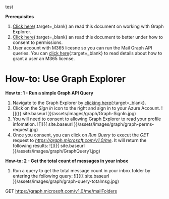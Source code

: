 test

**Prerequisites**
1. [Click here](https://learn.microsoft.com/en-us/graph/graph-explorer/graph-explorer-features){:target=_blank} an read this document on working with Graph Explorer.
2. [Click here](){:target=_blank} an read this document to better under how to consent to permissions.
3. User account with M365 licesne so you can run the Mail Graph API queries.  You can [click here](https://learn.microsoft.com/en-us/microsoft-365/admin/manage/assign-licenses-to-users?view=o365-worldwide){:target=_blank} to read details about how to grant a user an M365 license.  

# How-to: Use Graph Explorer

**How to: 1 - Run a simple Graph API Query**
1. Navigate to the Graph Explorer by [clicking here](){:target=_blank}.
2. Click on the *Sign in* icon to the right and sign in to your Azure Account.
![]({{ site.baseurl }}/assets/images/graph/Graph-SignIn.jpg)
3. You will need to consent to allowing Graph Explorer to read your profile infomation.
![]({{ site.baseurl }}/assets/images/graph/graph-perms-request.jpg)
4. Once you consent, you can click on *Run Query* to execut the *GET* request to *https://graph.microsoft.com/v1.0/me*.  It will return the following results:
![]({{ site.baseurl }}/assets/images/graph/GraphQuery1.jpg)

**How-to: 2 - Get the total count of messages in your inbox**
1. Run a query to get the total message count in your inbox folder by entering the following query:
![]({{ site.baseurl }}/assets/images/graph/graph-query-totalmsg.jpg)


GET https://graph.microsoft.com/v1.0/me/mailFolders
